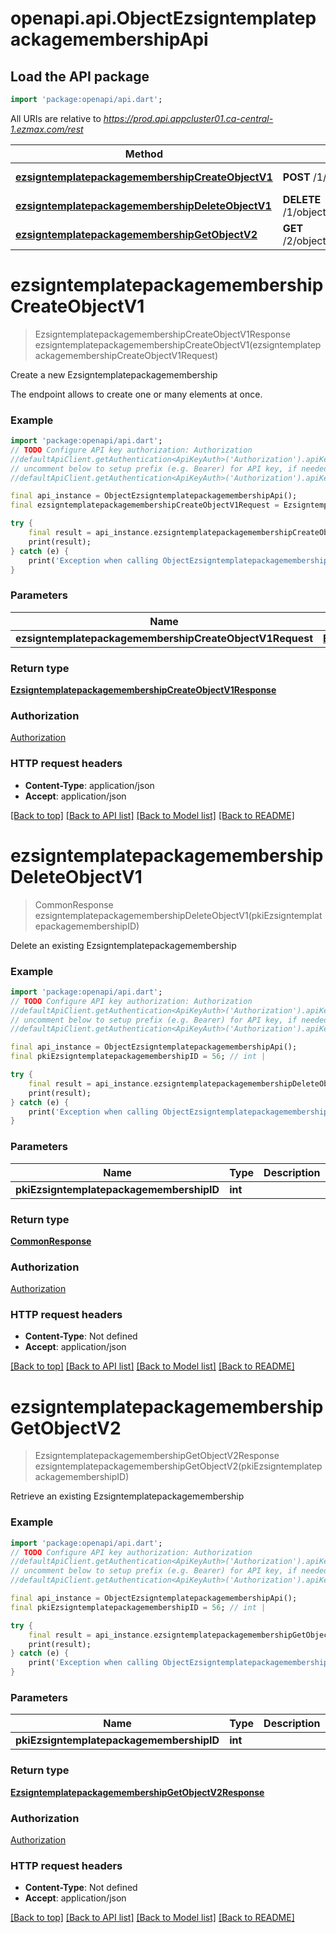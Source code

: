 # openapi.api.ObjectEzsigntemplatepackagemembershipApi

## Load the API package
```dart
import 'package:openapi/api.dart';
```

All URIs are relative to *https://prod.api.appcluster01.ca-central-1.ezmax.com/rest*

Method | HTTP request | Description
------------- | ------------- | -------------
[**ezsigntemplatepackagemembershipCreateObjectV1**](ObjectEzsigntemplatepackagemembershipApi.md#ezsigntemplatepackagemembershipcreateobjectv1) | **POST** /1/object/ezsigntemplatepackagemembership | Create a new Ezsigntemplatepackagemembership
[**ezsigntemplatepackagemembershipDeleteObjectV1**](ObjectEzsigntemplatepackagemembershipApi.md#ezsigntemplatepackagemembershipdeleteobjectv1) | **DELETE** /1/object/ezsigntemplatepackagemembership/{pkiEzsigntemplatepackagemembershipID} | Delete an existing Ezsigntemplatepackagemembership
[**ezsigntemplatepackagemembershipGetObjectV2**](ObjectEzsigntemplatepackagemembershipApi.md#ezsigntemplatepackagemembershipgetobjectv2) | **GET** /2/object/ezsigntemplatepackagemembership/{pkiEzsigntemplatepackagemembershipID} | Retrieve an existing Ezsigntemplatepackagemembership


# **ezsigntemplatepackagemembershipCreateObjectV1**
> EzsigntemplatepackagemembershipCreateObjectV1Response ezsigntemplatepackagemembershipCreateObjectV1(ezsigntemplatepackagemembershipCreateObjectV1Request)

Create a new Ezsigntemplatepackagemembership

The endpoint allows to create one or many elements at once.

### Example
```dart
import 'package:openapi/api.dart';
// TODO Configure API key authorization: Authorization
//defaultApiClient.getAuthentication<ApiKeyAuth>('Authorization').apiKey = 'YOUR_API_KEY';
// uncomment below to setup prefix (e.g. Bearer) for API key, if needed
//defaultApiClient.getAuthentication<ApiKeyAuth>('Authorization').apiKeyPrefix = 'Bearer';

final api_instance = ObjectEzsigntemplatepackagemembershipApi();
final ezsigntemplatepackagemembershipCreateObjectV1Request = EzsigntemplatepackagemembershipCreateObjectV1Request(); // EzsigntemplatepackagemembershipCreateObjectV1Request | 

try {
    final result = api_instance.ezsigntemplatepackagemembershipCreateObjectV1(ezsigntemplatepackagemembershipCreateObjectV1Request);
    print(result);
} catch (e) {
    print('Exception when calling ObjectEzsigntemplatepackagemembershipApi->ezsigntemplatepackagemembershipCreateObjectV1: $e\n');
}
```

### Parameters

Name | Type | Description  | Notes
------------- | ------------- | ------------- | -------------
 **ezsigntemplatepackagemembershipCreateObjectV1Request** | [**EzsigntemplatepackagemembershipCreateObjectV1Request**](EzsigntemplatepackagemembershipCreateObjectV1Request.md)|  | 

### Return type

[**EzsigntemplatepackagemembershipCreateObjectV1Response**](EzsigntemplatepackagemembershipCreateObjectV1Response.md)

### Authorization

[Authorization](../README.md#Authorization)

### HTTP request headers

 - **Content-Type**: application/json
 - **Accept**: application/json

[[Back to top]](#) [[Back to API list]](../README.md#documentation-for-api-endpoints) [[Back to Model list]](../README.md#documentation-for-models) [[Back to README]](../README.md)

# **ezsigntemplatepackagemembershipDeleteObjectV1**
> CommonResponse ezsigntemplatepackagemembershipDeleteObjectV1(pkiEzsigntemplatepackagemembershipID)

Delete an existing Ezsigntemplatepackagemembership



### Example
```dart
import 'package:openapi/api.dart';
// TODO Configure API key authorization: Authorization
//defaultApiClient.getAuthentication<ApiKeyAuth>('Authorization').apiKey = 'YOUR_API_KEY';
// uncomment below to setup prefix (e.g. Bearer) for API key, if needed
//defaultApiClient.getAuthentication<ApiKeyAuth>('Authorization').apiKeyPrefix = 'Bearer';

final api_instance = ObjectEzsigntemplatepackagemembershipApi();
final pkiEzsigntemplatepackagemembershipID = 56; // int | 

try {
    final result = api_instance.ezsigntemplatepackagemembershipDeleteObjectV1(pkiEzsigntemplatepackagemembershipID);
    print(result);
} catch (e) {
    print('Exception when calling ObjectEzsigntemplatepackagemembershipApi->ezsigntemplatepackagemembershipDeleteObjectV1: $e\n');
}
```

### Parameters

Name | Type | Description  | Notes
------------- | ------------- | ------------- | -------------
 **pkiEzsigntemplatepackagemembershipID** | **int**|  | 

### Return type

[**CommonResponse**](CommonResponse.md)

### Authorization

[Authorization](../README.md#Authorization)

### HTTP request headers

 - **Content-Type**: Not defined
 - **Accept**: application/json

[[Back to top]](#) [[Back to API list]](../README.md#documentation-for-api-endpoints) [[Back to Model list]](../README.md#documentation-for-models) [[Back to README]](../README.md)

# **ezsigntemplatepackagemembershipGetObjectV2**
> EzsigntemplatepackagemembershipGetObjectV2Response ezsigntemplatepackagemembershipGetObjectV2(pkiEzsigntemplatepackagemembershipID)

Retrieve an existing Ezsigntemplatepackagemembership



### Example
```dart
import 'package:openapi/api.dart';
// TODO Configure API key authorization: Authorization
//defaultApiClient.getAuthentication<ApiKeyAuth>('Authorization').apiKey = 'YOUR_API_KEY';
// uncomment below to setup prefix (e.g. Bearer) for API key, if needed
//defaultApiClient.getAuthentication<ApiKeyAuth>('Authorization').apiKeyPrefix = 'Bearer';

final api_instance = ObjectEzsigntemplatepackagemembershipApi();
final pkiEzsigntemplatepackagemembershipID = 56; // int | 

try {
    final result = api_instance.ezsigntemplatepackagemembershipGetObjectV2(pkiEzsigntemplatepackagemembershipID);
    print(result);
} catch (e) {
    print('Exception when calling ObjectEzsigntemplatepackagemembershipApi->ezsigntemplatepackagemembershipGetObjectV2: $e\n');
}
```

### Parameters

Name | Type | Description  | Notes
------------- | ------------- | ------------- | -------------
 **pkiEzsigntemplatepackagemembershipID** | **int**|  | 

### Return type

[**EzsigntemplatepackagemembershipGetObjectV2Response**](EzsigntemplatepackagemembershipGetObjectV2Response.md)

### Authorization

[Authorization](../README.md#Authorization)

### HTTP request headers

 - **Content-Type**: Not defined
 - **Accept**: application/json

[[Back to top]](#) [[Back to API list]](../README.md#documentation-for-api-endpoints) [[Back to Model list]](../README.md#documentation-for-models) [[Back to README]](../README.md)

